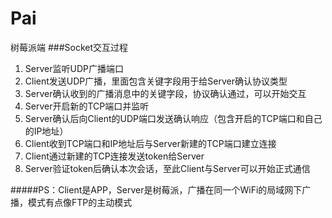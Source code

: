 # Pai
树莓派端
###Socket交互过程
1. Server监听UDP广播端口
2. Client发送UDP广播，里面包含关键字段用于给Server确认协议类型
3. Server确认收到的广播消息中的关键字段，协议确认通过，可以开始交互
4. Server开启新的TCP端口并监听
5. Server确认后向Client的UDP端口发送确认响应（包含开启的TCP端口和自己的IP地址）
6. Client收到TCP端口和IP地址后与Server新建的TCP端口建立连接
7. Client通过新建的TCP连接发送token给Server
8. Server验证token后确认本次会话，至此Client与Server可以开始正式通信

#####PS：Client是APP，Server是树莓派，广播在同一个WiFi的局域网下广播，模式有点像FTP的主动模式